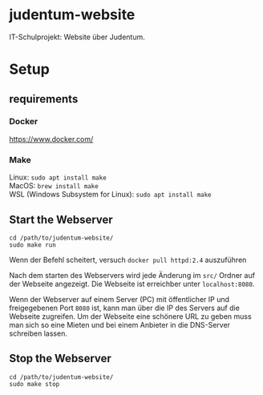 # judentum-website

IT-Schulprojekt: Website über Judentum.

# Setup

## requirements

### Docker

https://www.docker.com/

### Make

Linux: `sudo apt install make`\
MacOS: `brew install make`\
WSL (Windows Subsystem for Linux): `sudo apt install make`

## Start the Webserver

```
cd /path/to/judentum-website/
sudo make run
```

Wenn der Befehl scheitert, versuch `docker pull httpd:2.4` auszuführen

Nach dem starten des Webservers wird jede Änderung im `src/` Ordner auf der Webseite angezeigt.
Die Webseite ist erreichber unter `localhost:8080`.

Wenn der Webserver auf einem Server (PC) mit öffentlicher IP und freigegebenen Port `8080` ist, kann man über die IP des Servers auf die Webseite zugreifen.
Um der Webseite eine schönere URL zu geben muss man sich so eine Mieten und bei einem Anbieter in die DNS-Server schreiben lassen.

## Stop the Webserver

```
cd /path/to/judentum-website/
sudo make stop
```

